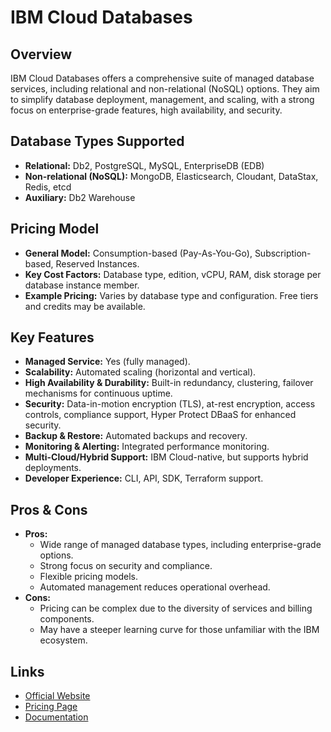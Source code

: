 # IBM Cloud Databases

## Overview
IBM Cloud Databases offers a comprehensive suite of managed database services, including relational and non-relational (NoSQL) options. They aim to simplify database deployment, management, and scaling, with a strong focus on enterprise-grade features, high availability, and security.

## Database Types Supported
*   **Relational:** Db2, PostgreSQL, MySQL, EnterpriseDB (EDB)
*   **Non-relational (NoSQL):** MongoDB, Elasticsearch, Cloudant, DataStax, Redis, etcd
*   **Auxiliary:** Db2 Warehouse

## Pricing Model
*   **General Model:** Consumption-based (Pay-As-You-Go), Subscription-based, Reserved Instances.
*   **Key Cost Factors:** Database type, edition, vCPU, RAM, disk storage per database instance member.
*   **Example Pricing:** Varies by database type and configuration. Free tiers and credits may be available.

## Key Features
*   **Managed Service:** Yes (fully managed).
*   **Scalability:** Automated scaling (horizontal and vertical).
*   **High Availability & Durability:** Built-in redundancy, clustering, failover mechanisms for continuous uptime.
*   **Security:** Data-in-motion encryption (TLS), at-rest encryption, access controls, compliance support, Hyper Protect DBaaS for enhanced security.
*   **Backup & Restore:** Automated backups and recovery.
*   **Monitoring & Alerting:** Integrated performance monitoring.
*   **Multi-Cloud/Hybrid Support:** IBM Cloud-native, but supports hybrid deployments.
*   **Developer Experience:** CLI, API, SDK, Terraform support.

## Pros & Cons
*   **Pros:**
    *   Wide range of managed database types, including enterprise-grade options.
    *   Strong focus on security and compliance.
    *   Flexible pricing models.
    *   Automated management reduces operational overhead.
*   **Cons:**
    *   Pricing can be complex due to the diversity of services and billing components.
    *   May have a steeper learning curve for those unfamiliar with the IBM ecosystem.

## Links
*   [Official Website](https://www.ibm.com/cloud/databases)
*   [Pricing Page](https://www.ibm.com/cloud/databases/pricing)
*   [Documentation](https://cloud.ibm.com/docs/databases)